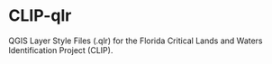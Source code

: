 # CLIP-qlr
QGIS Layer Style Files (.qlr) for the Florida Critical Lands and Waters Identification Project (CLIP).
